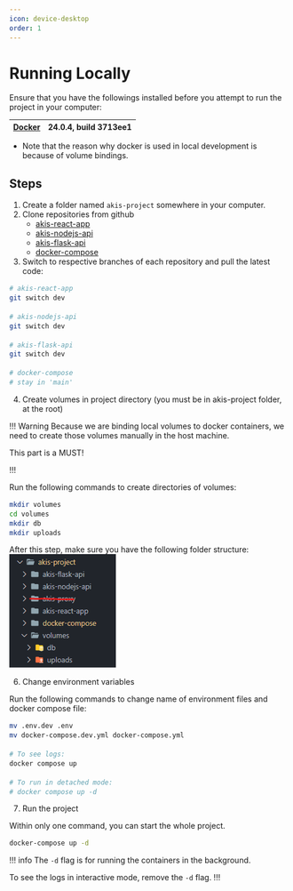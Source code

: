 ```yaml
---
icon: device-desktop
order: 1
---
```


# Running Locally

Ensure that you have the followings installed before you attempt to run the project in your computer:

| [Docker ](https://www.docker.com/) | 24.0.4, build 3713ee1 |
| ---------------------------------- | --------------------- |

- Note that the reason why docker is used in local development is because of volume bindings.

## Steps

1. Create a folder named `akis-project` somewhere in your computer.
2. Clone repositories from github
   - [akis-react-app](https://github.com/akis-project/akis-react-app)
   - [akis-nodejs-api](https://github.com/akis-project/akis-nodejs-api)
   - [akis-flask-api](https://github.com/akis-project/akis-flask-api)
   - [docker-compose](https://github.com/akis-project/docker-compose)
3. Switch to respective branches of each repository and pull the latest code:

```sh
# akis-react-app
git switch dev

# akis-nodejs-api
git switch dev

# akis-flask-api
git switch dev

# docker-compose
# stay in 'main'
```

4. Create volumes in project directory (you must be in akis-project folder, at the root)

!!! Warning
Because we are binding local volumes to docker containers, we need to create those volumes manually in the host machine.

This part is a MUST!

!!!

Run the following commands to create directories of volumes:

```sh
mkdir volumes
cd volumes
mkdir db
mkdir uploads
```

After this step, make sure you have the following folder structure:
![final folder structure](/static/folder-structure.png)

6. Change environment variables

Run the following commands to change name of environment files and docker compose file:

```sh
mv .env.dev .env
mv docker-compose.dev.yml docker-compose.yml

# To see logs:
docker compose up

# To run in detached mode:
# docker compose up -d
```

7. Run the project

Within only one command, you can start the whole project.

```bash
docker-compose up -d
```

!!! info
The `-d` flag is for running the containers in the background.

To see the logs in interactive mode, remove the `-d` flag.
!!!
